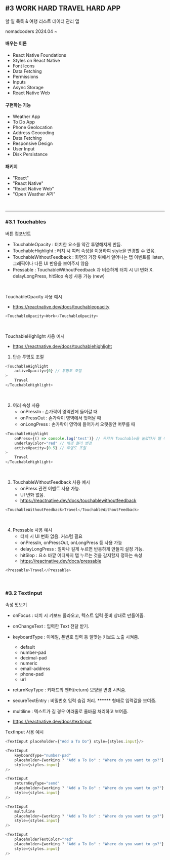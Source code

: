 ## #3 WORK HARD TRAVEL HARD APP

할 일 목록 & 여행 리스트 데이터 관리 앱

nomadcoders 2024.04 ~

#### 배우는 이론
- React Native Foundations
- Styles on React Native
- Font Icons
- Data Fetching
- Permissions
- Inputs
- Async Storage
- React Native Web

#### 구현하는 기능
- Weather App
- To Do App
- Phone Geolocation
- Address Geocoding
- Data Fetching
- Responsive Design
- User Input
- Disk Persistance

#### 패키지
- "React"
- "React Native"
- "React Native Web"
- "Open Weather API"

<br>

---

### #3.1 Touchables

버튼 컴포넌트
- TouchableOpacity : 터치한 요소를 약간 투명해지게 만듬.
- TouchableHighlight : 터치 시 여러 속성을 이용하여 style을 변경할 수 있음.
- TouchableWithoutFeedback : 화면의 가장 위에서 일어나는 탭 이벤트를 listen, 그래픽이나 다른 UI 반응을 보여주지 않음
- Pressable : TouchableWithoutFeedback 과 비슷하게 터치 시 UI 변화 X. delayLongPress, hitSlop 속성 사용 가능 (new)

<br>

TouchableOpacity 사용 예시
- https://reactnative.dev/docs/touchableopacity
```js
<TouchableOpacity>Work</TouchableOpacity>
```
<br>

TouchableHighlight 사용 예시<br>
- https://reactnative.dev/docs/touchablehighlight
1. 단순 투명도 조절 
```js
<TouchableHighlight
    activeOpacity={0} // 투명도 조절
>
    Travel
</TouchableHighlight>
```
<br>

2. 여러 속성 사용
    - onPressIn : 손가락이 영역안에 들어갈 때
    - onPressOut : 손가락이 영역에서 벗어날 때
    - onLongPress : 손가락이 영역에 들어가서 오랫동안 머무를 때
```js
<TouchableHighlight
    onPress={() => console.log('test')} // 유저가 Touchable을 눌렀다가 뗄 때 발생하는 이벤트
    underlayColor="red" // 배경 컬러 변경
    activeOpacity={0.5} // 투명도 조절
>
    Travel
</TouchableHighlight>
```
<br> 

3. TouchableWithoutFeedback 사용 예시
    - onPress 관련 이벤트 사용 가능. 
    - UI 변화 없음.
    - https://reactnative.dev/docs/touchablewithoutfeedback
```js
<TouchableWithoutFeedback>Travel</TouchableWithoutFeedback>
```
<br>

4. Pressable 사용 예시
    - 터치 시 UI 변화 없음. 커스텀 필요
    - onPressIn, onPressOut, onLongPress 등 사용 가능
    - delayLongPress : 얼마나 길게 누르면 반응하게 만들지 설정 가능.
    - hitSlop : 요소 바깥 어디까지 탭 누르는 것을 감지할지 정하는 속성
    - https://reactnative.dev/docs/pressable
```js
<Pressable>Travel</Pressable>
```

<br>

### #3.2 TextInput

속성 맛보기
- onFocus : 터치 시 키보드 올라오고, 텍스트 입력 준비 상태로 만들어줌. 
- onChangeText : 입력한 Text 전달 받기.
- keyboardType : 이메일, 폰번호 입력 등 알맞는 키보드 노출 시켜줌.
    - default
    - number-pad
    - decimal-pad
    - numeric
    - email-address
    - phone-pad
    - url
- returnKeyType : 키패드의 엔터(return) 모양을 변경 시켜줌.
- secureTextEntry : 비밀번호 입력 숨김 처리. ****** 형태로 입력값을 보여줌.
- multiline : 텍스트가 길 경우 여러줄로 줄바꿈 처리하고 보여줌.

- https://reactnative.dev/docs/textinput

TextInput 사용 예시

```js
<TextInput placeholder={"Add a To Do"} style={styles.input}/>
```
```js
<TextInput
    keyboardType="number-pad"
    placeholder={working ? "Add a To Do" : "Where do you want to go?"}
    style={styles.input}
/>
```
```js
<TextInput
    returnKeyType="send"
    placeholder={working ? "Add a To Do" : "Where do you want to go?"}
    style={styles.input}
/>
```

```js
<TextInput
    multuline
    placeholder={working ? "Add a To Do" : "Where do you want to go?"}
    style={styles.input}
/>
```

```js
<TextInput
    placeholderTextColor="red"
    placeholder={working ? "Add a To Do" : "Where do you want to go?"}
    style={styles.input}
/>
```